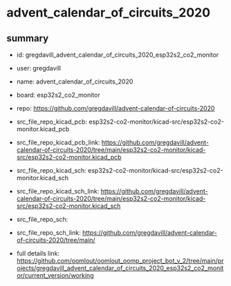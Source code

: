 # advent_calendar_of_circuits_2020
 
## summary 
* id: gregdavill_advent_calendar_of_circuits_2020_esp32s2_co2_monitor
* user: gregdavill
* name: advent_calendar_of_circuits_2020
* board: esp32s2_co2_monitor
* repo: https://github.com/gregdavill/advent-calendar-of-circuits-2020
* src_file_repo_kicad_pcb: esp32s2-co2-monitor/kicad-src/esp32s2-co2-monitor.kicad_pcb
* src_file_repo_kicad_pcb_link: https://github.com/gregdavill/advent-calendar-of-circuits-2020/tree/main/esp32s2-co2-monitor/kicad-src/esp32s2-co2-monitor.kicad_pcb
* src_file_repo_kicad_sch: esp32s2-co2-monitor/kicad-src/esp32s2-co2-monitor.kicad_sch
* src_file_repo_kicad_sch_link: https://github.com/gregdavill/advent-calendar-of-circuits-2020/tree/main/esp32s2-co2-monitor/kicad-src/esp32s2-co2-monitor.kicad_sch

* src_file_repo_sch: 
* src_file_repo_sch_link: https://github.com/gregdavill/advent-calendar-of-circuits-2020/tree/main/
* full details link: https://github.com/oomlout/oomlout_oomp_project_bot_v_2/tree/main/projects/gregdavill_advent_calendar_of_circuits_2020_esp32s2_co2_monitor/current_version/working  






